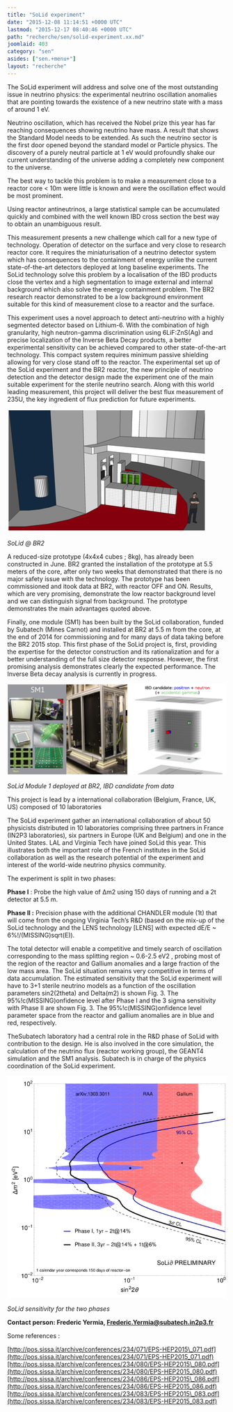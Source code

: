 ```yaml
---
title: "SoLid experiment"
date: "2015-12-08 11:14:51 +0000 UTC"
lastmod: "2015-12-17 08:40:46 +0000 UTC"
path: "recherche/sen/solid-experiment.xx.md"
joomlaid: 403
category: "sen"
asides: ["sen.+menu+"]
layout: "recherche"
---
```

The SoLid experiment will address and solve one of the most outstanding issue in neutrino physics: the experimental neutrino oscillation anomalies that are pointing towards the existence of a new neutrino state with a mass of around 1 eV.

Neutrino oscillation, which has received the Nobel prize this year has far reaching consequences showing neutrino have mass. A result that shows the Standard Model needs to be extended. As such the neutrino sector is the first door opened beyond the standard model or Particle physics. The discovery of a purely neutral particle at 1 eV would profoundly shake our current understanding of the universe adding a completely new component to the universe.

The best way to tackle this problem is to make a measurement close to a reactor core < 10m were little is known and were the oscillation effect would be most prominent.

Using reactor antineutrinos, a large statistical sample can be accumulated quickly and combined with the well known IBD cross section the best way to obtain an unambiguous result.

This measurement presents a new challenge which call for a new type of technology. Operation of detector on the surface and very close to research reactor core. It requires the miniaturisation of a neutrino detector system which has consequences to the containment of energy unlike the current state-of-the-art detectors deployed at long baseline experiments. The SoLid technology solve this problem by a localisation of the IBD products close the vertex and a high segmentation to image external and internal background which also solve the energy containment problem. The BR2 research reactor demonstrated to be a low background environment suitable for this kind of measurement close to a reactor and the surface.

This experiment uses a novel approach to detect anti-neutrino with a highly segmented detector based on Lithium-6. With the combination of high granularity, high neutron-gamma discrimination using 6LiF:ZnS(Ag) and precise localization of the Inverse Beta Decay products, a better experimental sensitivity can be achieved compared to other state-of-the-art technology. This compact system requires minimum passive shielding allowing for very close stand off to the reactor. The experimental set up of the SoLid experiment and the BR2 reactor, the new principle of neutrino detection and the detector design made the experiment one of the main suitable experiment for the sterile neutrino search. Along with this world leading measurement, this project will deliver the best flux measurement of 235U, the key ingredient of flux prediction for future experiments.

![solid1](images/Solid/solid1.png)

_SoLid @ BR2_

A reduced-size prototype (4x4x4 cubes ; 8kg), has already been constructed in June. BR2 granted the installation of the prototype at 5.5 meters of the core, after only two weeks that demonstrated that there is no major safety issue with the technology. The prototype has been commissioned and itook data at BR2, with reactor OFF and ON. Results, which are very promising, demonstrate the low reactor background level and we can distinguish signal from background. The prototype demonstrates the main advantages quoted above.

Finally, one module (SM1) has been built by the SoLid collaboration, funded by Subatech (Mines Carnot) and installed at BR2 at 5.5 m from the core, at the end of 2014 for commissioning and for many days of data taking before the BR2 2015 stop. This first phase of the SoLid project is, first, providing the expertise for the detector construction and its rationalization and for a better understanding of the full size detector response. However, the first promising analysis demonstrates clearly the expected performance. The Inverse Beta decay analysis is currently in progress.

![solid2](images/Solid/solid2.png)

_SoLid Module 1 deployed at BR2, IBD candidate from data_

This project is lead by a international collaboration (Belgium, France, UK, US) composed of 10 laboratories

The SoLid experiment gather an international collaboration of about 50 physicists distributed in 10 laboratories comprising three partners in France (IN2P3 laboratories), six partners in Europe (UK and Belgium) and one in the United States. LAL and Virginia Tech have joined SoLid this year. This illustrates both the important role of the French institutes in the SoLid collaboration as well as the research potential of the experiment and interest of the world-wide neutrino physics community.

The experiment is split in two phases:

**Phase I** : Probe the high value of ∆m2 using 150 days of running and a 2t detector at 5.5 m.

**Phase II :** Precision phase with the additional CHANDLER module (1t) that will come from the ongoing Virginia Tech’s R&D (based on the mix-up of the SoLid technology and the LENS technology \[LENS\] with expected dE/E ~ 6%!/(MISSING)sqrt(E)).

The total detector will enable a competitive and timely search of oscillation corresponding to the mass splitting region ~ 0.6-2.5 eV2 , probing most of the region of the reactor and Gallium anomalies and a large fraction of the low mass area. The SoLid situation remains very competitive in terms of data accumulation. The estimated sensitivity that the SoLid experiment will have to 3+1 sterile neutrino models as a function of the oscillation parameters sin2(2theta) and Delta(m2) is shown Fig. 3. The 95%!c(MISSING)onfidence level after Phase I and the 3 sigma sensitivity with Phase II are shown Fig. 3. The 95%!c(MISSING)onfidence level parameter space from the reactor and gallium anomalies are in blue and red, respectively.

TheSubatech laboratory had a central role in the R&D phase of SoLid with contribution to the design. He is also involved in the core simulation, the calculation of the neutrino flux (reactor working group), the GEANT4 simulation and the SM1 analysis. Subatech is in charge of the physics coordination of the SoLid experiment.

![solid3](images/Solid/solid3.png)

_SoLid sensitivity for the two phases_

**Contact person: Frederic Yermia, [Frederic.Yermia@subatech.in2p3.fr](mailto:Frederic.Yermia@subatech.in2p3.fr)**

Some references :

[http://pos.sissa.it/archive/conferences/234/071/EPS-HEP2015\_071.pdf](http://pos.sissa.it/archive/conferences/234/071/EPS-HEP2015_071.pdf)[http://pos.sissa.it/archive/conferences/234/080/EPS-HEP2015\_080.pdf](http://pos.sissa.it/archive/conferences/234/080/EPS-HEP2015_080.pdf)[http://pos.sissa.it/archive/conferences/234/086/EPS-HEP2015\_086.pdf](http://pos.sissa.it/archive/conferences/234/086/EPS-HEP2015_086.pdf)[http://pos.sissa.it/archive/conferences/234/083/EPS-HEP2015\_083.pdf](http://pos.sissa.it/archive/conferences/234/083/EPS-HEP2015_083.pdf)
